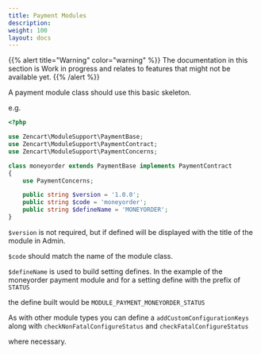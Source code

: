 ```yaml
---
title: Payment Modules
description: 
weight: 100 
layout: docs
---
```


{{% alert title="Warning" color="warning" %}}
The documentation in this section is Work in progress and relates to features that might not be available yet.
{{% /alert %}}

A payment module class should use this basic skeleton.

e.g.

``` php
<?php

use Zencart\ModuleSupport\PaymentBase;
use Zencart\ModuleSupport\PaymentContract;
use Zencart\ModuleSupport\PaymentConcerns;

class moneyorder extends PaymentBase implements PaymentContract
{
    use PaymentConcerns;

    public string $version = '1.0.0';
    public string $code = 'moneyorder';
    public string $defineName = 'MONEYORDER';
}

```

`$version` is not required, but if defined will be displayed with the title of the module in Admin.

`$code` should match the name of the module class.

`$defineName` is used to build setting defines. In the example of the moneyorder payment module and for a setting define with the prefix of `STATUS`

the define built would be `MODULE_PAYMENT_MONEYORDER_STATUS`

As with other module types you can define a `addCustomConfigurationKeys` along with `checkNonFatalConfigureStatus` and `checkFatalConfigureStatus`

where necessary.
